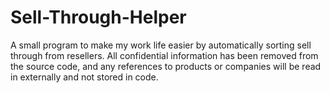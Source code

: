 # Sell-Through-Helper
A small program to make my work life easier by automatically sorting sell through from resellers. All confidential information has been removed from the source code, and any references to products or companies will be read in externally and not stored in code.
